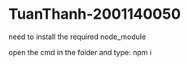 # TuanThanh-2001140050
need to install the required node_module 

open the cmd in the folder and type: npm i
